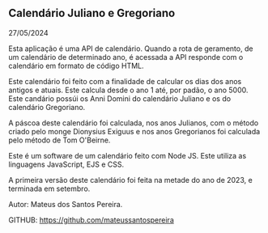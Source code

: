 <div class="center"><h2>Calendário Juliano e Gregoriano</h2></div>

<div class="center">27/05/2024</div>

Esta aplicação é uma API de calendário. Quando a rota de geramento, de um calendário de determinado ano, é acessada a API responde com o calendário em formato de código HTML.

Este calendário foi feito com a finalidade de calcular os dias dos anos antigos e atuais. Este calcula desde o ano 1 até, por padão, o ano 5000. Este candário possúi os Anni Domini do calendário Juliano e os do calendário Gregoriano.

A páscoa deste calendário foi calculada, nos anos Julianos, com o método criado pelo monge Dionysius Exiguus e nos anos Gregorianos foi calculada pelo método de Tom O'Beirne.

Este é um software de um calendário feito com Node JS. Este utiliza as linguagens JavaScript, EJS e CSS.

A primeira versão deste calendário foi feita na metade do ano de 2023, e terminada em setembro. 

Autor: Mateus dos Santos Pereira.

GITHUB: https://github.com/mateussantospereira
